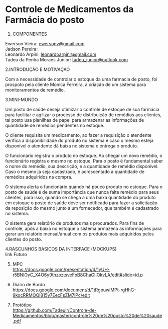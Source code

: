 # Controle de Medicamentos da Farmácia do posto 
1. COMPONENTES

Ewerson Vieira: ewersonv@gmail.com <br>
Jadson Pereira: <br>
Leonardo Arpini: leonardoarpini@gmail.com <br>
Tadeu da Penha Moraes Junior: tadeu_junior@outlook.com

2.INTRODUÇÃO E MOTIVAÇAO

Com a necessidade de controlar o estoque da uma farmacia de posto, foi prospoto pela cliente Monica Ferreira, a criação de um sistema para monitoramentos de remédio.

3.MINI-MUNDO

Um posto de saúde deseja otimizar o controle de estoque de sua farmácia para facilitar e agilizar o processo de distribuição de remédios aos clientes, tal posto usa planilhas de papel para armazenar as informações de quantidade de remédios pendentes no estoque.

O cliente requisita um medicamento, ao fazer a requisição o atendente verifica a disponibilidade do produto no sistema e caso o mesmo esteja disponível o atendente dá baixa no sistema e entrega o produto.

O funcionário registra o produto no estoque. Ao chegar um novo remédio, o funcionário registra o mesmo no estoque. Para o posto é fundamental saber o nome do remédio, sua descrição, e a quantidade de remédio disponível. Caso o mesmo já seja cadastrado, é acrescentado a quantidade de remédios adquiridos na compra.

O sistema alerta o funcionário quando há pouco produto no estoque. Para o posto de saúde é de suma importância que nunca falte remédio para seus clientes, para isso, quando se chega a uma baixa quantidade do produto em estoque o posto de saúde deve ser notificado para fazer a solicitação da reposição do mesmo junto a um fornecedor, que também é cadastrado no sistema.

O sistema gera relatório de produtos mais procurados. Para fins de controle, após a baixa no estoque o sistema armazena as informações para gerar um relatório mensal/anual com os produtos mais adquiridos pelos clientes do posto.

4.RASCUNHOS BÁSICOS DA INTERFACE (MOCKUPS) <br>
link Futuro

5. MPC <br> 
 https://docs.google.com/presentation/d/1yUH-r5BNlOyC_X4O6y9thzoztsveFpB8ChaGlIOkvLA/edit#slide=id.p

6. Diário de Bordo
<br>https://docs.google.com/document/d/1tRgpuwlMPt-rgHhG-9kocRRMQQI815y7EecFsZM7lPc/edit

7. Protótipo <br>
https://github.com/Tadeujr/Controle-de-Medicamentos/blob/master/controle%20de%20posto%20de%20saude.pdf
